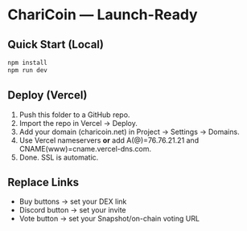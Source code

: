 # ChariCoin — Launch-Ready

## Quick Start (Local)
```bash
npm install
npm run dev
```

## Deploy (Vercel)
1. Push this folder to a GitHub repo.
2. Import the repo in Vercel → Deploy.
3. Add your domain (charicoin.net) in Project → Settings → Domains.
4. Use Vercel nameservers **or** add A(@)=76.76.21.21 and CNAME(www)=cname.vercel-dns.com.
5. Done. SSL is automatic.

## Replace Links
- Buy buttons → set your DEX link
- Discord button → set your invite
- Vote button → set your Snapshot/on-chain voting URL
